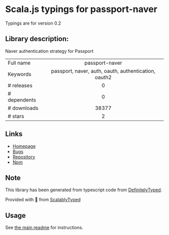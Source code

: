 
# Scala.js typings for passport-naver

Typings are for version 0.2

## Library description:
Naver authentication strategy for Passport

|                    |                 |
| ------------------ | :-------------: |
| Full name          | passport-naver |
| Keywords           | passport, naver, auth, oauth, authentication, oauth2 |
| # releases         | 0 |
| # dependents       | 0 |
| # downloads        | 38377 |
| # stars            | 2 |

## Links
- [Homepage](https://github.com/naver/passport-naver)
- [Bugs](https://github.com/naver/passport-naver/issues)
- [Repository](https://github.com/naver/passport-naver)
- [Npm](https://www.npmjs.com/package/passport-naver)
    


## Note
This library has been generated from typescript code from [DefinitelyTyped](https://definitelytyped.org).

Provided with :purple_heart: from [ScalablyTyped](https://github.com/oyvindberg/ScalablyTyped)

## Usage
See [the main readme](../../readme.md) for instructions.


